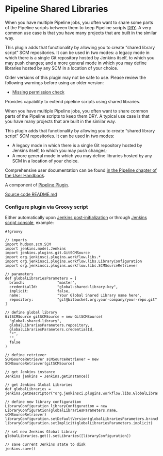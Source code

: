 # Pipeline Shared Libraries

When you have multiple Pipeline jobs, you often want to share some parts of the Pipeline
scripts between them to keep Pipeline scripts [DRY](http://en.wikipedia.org/wiki/Don't_repeat_yourself).
A very common use case is that you have many projects that are built in the similar way.

This plugin adds that functionality by allowing you to create “shared library script” SCM repositories.
It can be used in two modes:
a legacy mode in which there is a single Git repository hosted by Jenkins itself, to which you may push changes;
and a more general mode in which you may define libraries hosted by any SCM in a location of your choice.

Older versions of this plugin may not be safe to use. Please review the
following warnings before using an older version:

-   [Missing permission
    check](https://jenkins.io/security/advisory/2019-07-31/#SECURITY-1422)

Provides capability to extend pipeline scripts using shared libraries.

When you have multiple Pipeline jobs, you often want to share common
parts of the Pipeline scripts to keep them DRY. A typical use case is
that you have many projects that are built in the similar way.

This plugin adds that functionality by allowing you to create “shared
library script” SCM repositories. It can be used in two modes:

-   A legacy mode in which there is a single Git repository hosted by
    Jenkins itself, to which you may push changes;
-   A more general mode in which you may define libraries hosted by any
    SCM in a location of your choice.

Comprehensive user documentation can be found [in the Pipeline chapter
of the User
Handbook](https://jenkins.io/doc/book/pipeline/shared-libraries/).

A component of [Pipeline
Plugin](https://plugins.jenkins.io/workflow-aggregator).

[Source code
README.md](https://github.com/jenkinsci/workflow-cps-global-lib-plugin/blob/master/README.md)

### **Configure plugin via Groovy script**

Either automatically upon [Jenkins
post-initialization](https://wiki.jenkins.io/display/JENKINS/Post-initialization+script) or
through [Jenkins script
console](https://wiki.jenkins.io/display/JENKINS/Jenkins+Script+Console),
example:

``` syntaxhighlighter-pre
#!groovy

// imports
import hudson.scm.SCM
import jenkins.model.Jenkins
import jenkins.plugins.git.GitSCMSource
import org.jenkinsci.plugins.workflow.libs.*
import org.jenkinsci.plugins.workflow.libs.LibraryConfiguration
import org.jenkinsci.plugins.workflow.libs.SCMSourceRetriever

// parameters
def globalLibrariesParameters = [
  branch:               "master",
  credentialId:         "global-shared-library-key",
  implicit:             false,
  name:                 "Your Global Shared Library name here",
  repository:           "git@bitbucket.org:your-company/your-repo.git"
]

// define global library
GitSCMSource gitSCMSource = new GitSCMSource(
  "global-shared-library",
  globalLibrariesParameters.repository,
  globalLibrariesParameters.credentialId,
  "*",
  "",
  false
)

// define retriever
SCMSourceRetriever sCMSourceRetriever = new SCMSourceRetriever(gitSCMSource)

// get Jenkins instance
Jenkins jenkins = Jenkins.getInstance()

// get Jenkins Global Libraries
def globalLibraries = jenkins.getDescriptor("org.jenkinsci.plugins.workflow.libs.GlobalLibraries")

// define new library configuration
LibraryConfiguration libraryConfiguration = new LibraryConfiguration(globalLibrariesParameters.name, sCMSourceRetriever)
libraryConfiguration.setDefaultVersion(globalLibrariesParameters.branch)
libraryConfiguration.setImplicit(globalLibrariesParameters.implicit)

// set new Jenkins Global Library
globalLibraries.get().setLibraries([libraryConfiguration])

// save current Jenkins state to disk
jenkins.save()
```